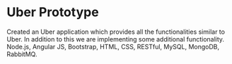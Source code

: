 # Uber Prototype

Created an Uber application which provides all the functionalities similar to Uber.
In addition to this we are implementing some additional functionality. Node.js, Angular JS, Bootstrap, HTML, CSS,
RESTful, MySQL, MongoDB, RabbitMQ.
